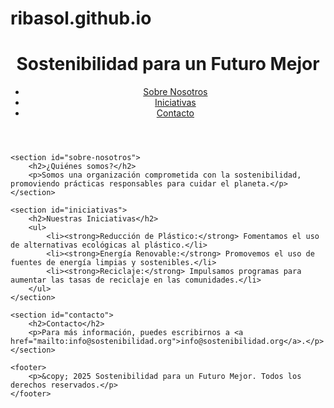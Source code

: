 # ribasol.github.io
<!DOCTYPE html>
<html lang="es">
<head>
    <meta charset="UTF-8">
    <meta name="viewport" content="width=device-width, initial-scale=1.0">
    <meta http-equiv="X-UA-Compatible" content="ie=edge">
    <title>Sostenibilidad y Medio Ambiente</title>
    <link rel="stylesheet" href="styles.css"> <!-- Enlazamos el CSS -->
</head>
<body>
    <header>
        <h1>Sostenibilidad para un Futuro Mejor</h1>
        <nav>
            <ul>
                <li><a href="#sobre-nosotros">Sobre Nosotros</a></li>
                <li><a href="#iniciativas">Iniciativas</a></li>
                <li><a href="#contacto">Contacto</a></li>
            </ul>
        </nav>
    </header>

    <section id="sobre-nosotros">
        <h2>¿Quiénes somos?</h2>
        <p>Somos una organización comprometida con la sostenibilidad, promoviendo prácticas responsables para cuidar el planeta.</p>
    </section>

    <section id="iniciativas">
        <h2>Nuestras Iniciativas</h2>
        <ul>
            <li><strong>Reducción de Plástico:</strong> Fomentamos el uso de alternativas ecológicas al plástico.</li>
            <li><strong>Energía Renovable:</strong> Promovemos el uso de fuentes de energía limpias y sostenibles.</li>
            <li><strong>Reciclaje:</strong> Impulsamos programas para aumentar las tasas de reciclaje en las comunidades.</li>
        </ul>
    </section>

    <section id="contacto">
        <h2>Contacto</h2>
        <p>Para más información, puedes escribirnos a <a href="mailto:info@sostenibilidad.org">info@sostenibilidad.org</a>.</p>
    </section>

    <footer>
        <p>&copy; 2025 Sostenibilidad para un Futuro Mejor. Todos los derechos reservados.</p>
    </footer>
</body>
</html>
